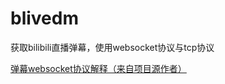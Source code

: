 # blivedm

获取bilibili直播弹幕，使用websocket协议与tcp协议

[弹幕websocket协议解释（来自项目源作者）](https://blog.csdn.net/xfgryujk/article/details/80306776)
